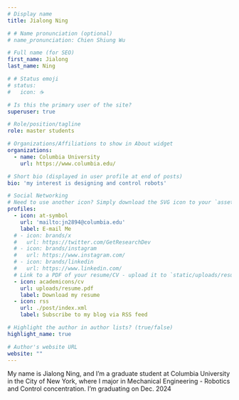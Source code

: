 ```yaml
---
# Display name
title: Jialong Ning

# # Name pronunciation (optional)
# name_pronunciation: Chien Shiung Wu

# Full name (for SEO)
first_name: Jialong
last_name: Ning

# # Status emoji
# status:
#   icon: ☕️

# Is this the primary user of the site?
superuser: true

# Role/position/tagline
role: master students

# Organizations/Affiliations to show in About widget
organizations:
  - name: Columbia University
    url: https://www.columbia.edu/

# Short bio (displayed in user profile at end of posts)
bio: 'my interest is designing and control robots'

# Social Networking
# Need to use another icon? Simply download the SVG icon to your `assets/media/icons/` folder.
profiles:
  - icon: at-symbol
    url: 'mailto:jn2894@columbia.edu'
    label: E-mail Me
  # - icon: brands/x
  #   url: https://twitter.com/GetResearchDev
  # - icon: brands/instagram
  #   url: https://www.instagram.com/
  # - icon: brands/linkedin
  #   url: https://www.linkedin.com/
  # Link to a PDF of your resume/CV - upload it to `static/uploads/resume.pdf`
  - icon: academicons/cv
    url: uploads/resume.pdf
    label: Download my resume
  - icon: rss
    url: ./post/index.xml
    label: Subscribe to my blog via RSS feed

# Highlight the author in author lists? (true/false)
highlight_name: true

# Author's website URL
website: ""
---
```


My name is Jialong Ning, and I’m a graduate student at Columbia University in the City of New York, where I major in Mechanical Engineering - Robotics and Control concentration. I’m graduating on Dec. 2024
